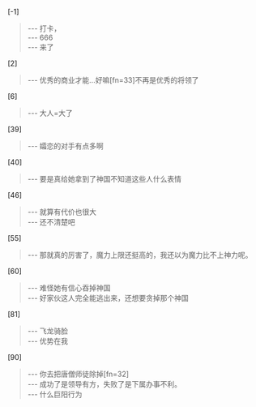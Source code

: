 
[-1] 
>--- 打卡，<br>
>--- 666<br>
>--- 来了<br>

[2] 
>--- 优秀的商业才能…好嘛[fn=33]不再是优秀的将领了<br>

[6] 
>--- 大人=大了<br>

[39] 
>--- 孀恋的对手有点多啊<br>

[40] 
>--- 要是真给她拿到了神国不知道这些人什么表情<br>

[46] 
>--- 就算有代价也很大<br>
>--- 还不清楚吧<br>

[55] 
>--- 那就真的厉害了，魔力上限还挺高的，我还以为魔力比不上神力呢。<br>

[60] 
>--- 难怪她有信心吞掉神国<br>
>--- 好家伙这人完全能逃出来，还想要贪掉那个神国<br>

[81] 
>--- 飞龙骑脸<br>
>--- 优势在我<br>

[90] 
>--- 你去把唐僧师徒除掉[fn=32]<br>
>--- 成功了是领导有方，失败了是下属办事不利。<br>
>--- 什么巨阳行为<br>
